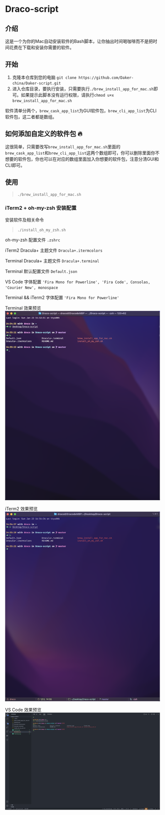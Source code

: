 # Draco-script

## 介绍

这是一个为你的Mac自动安装软件的Bash脚本，让你抽出时间喝咖啡而不是把时间花费在下载和安装你需要的软件。

## 开始

1. 克隆本仓库到您的电脑 `git clone https://github.com/Daker-china/Daker-script.git`
2. 进入仓库目录，要执行安装，只需要执行`./brew_install_app_for_mac.sh`即可。如果提示此脚本没有运行权限，请执行`chmod u+x brew_install_app_for_mac.sh`

软件清单分两个，`brew_cask_app_list`为GUI软件包，`brew_cli_app_list`为CLI软件包，这二者都是数组。

## 如何添加自定义的软件包 🔥

这很简单，只需要改写`brew_install_app_for_mac.sh`里面的`brew_cask_app_list`和`brew_cli_app_list`这两个数组即可，你可以删除里面你不想要的软件包，你也可以在对应的数组里面加入你想要的软件包，注意分清GUI和CLI即可。

## 使用

> `./brew_install_app_for_mac.sh`

### iTerm2 + oh-my-zsh 安装配置

安装软件及相关命令
> `./install_oh_my_zsh.sh` 

oh-my-zsh 配置文件
`.zshrc`

iTerm2 Dracula+ 主题文件
`Dracula+.itermcolors`

Terminal Dracula+ 主题文件
`Dracula+.terminal`

Terminal 默认配置文件
`Default.json`

VS Code 字体配置
`'Fira Mono for Powerline', 'Fira Code', Consolas, 'Courier New', monospace`

Terminal && iTerm2 字体配置
`'Fira Mono for Powerline'`

Terminal 效果预览
![Terminal](./img/Terminal.png)

iTerm2 效果预览
![iTerm2](./img/iTerm2.png)

VS Code 效果预览
![VS Code](./img/VS%20Code.png)